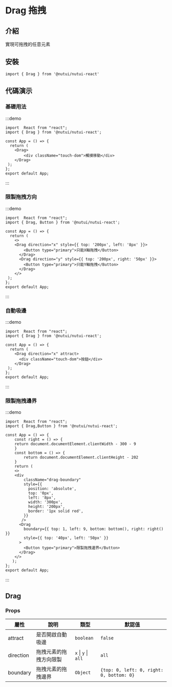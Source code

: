 # Drag 拖拽

## 介紹

實現可拖拽的任意元素

## 安裝

```tsx
import { Drag } from '@nutui/nutui-react'
```

## 代碼演示

### 基礎用法

:::demo

```tsx
import  React from "react";
import { Drag } from '@nutui/nutui-react';

const App = () => {
  return (
    <Drag>
        <div className="touch-dom">觸摸移動</div>
    </Drag>
 );
};
export default App;
```

:::

### 限製拖拽方向

:::demo

```tsx
import  React from "react";
import { Drag, Button } from '@nutui/nutui-react';

const App = () => {
  return (
    <>
    <Drag direction="x" style={{ top: '200px', left: '8px' }}>
        <Button type="primary">只能X軸拖拽</Button>
      </Drag>
      <Drag direction="y" style={{ top: '200px', right: '50px' }}>
        <Button type="primary">只能Y軸拖拽</Button>
      </Drag>
    </>
 );
};
export default App;
```

:::

### 自動吸邊

:::demo

```tsx
import  React from "react";
import { Drag } from '@nutui/nutui-react';

const App = () => {
  return (
    <Drag direction="x" attract>
      <div className="touch-dom">按鈕</div>
    </Drag>
 );
};
export default App;
```

:::

### 限製拖拽邊界

:::demo

```tsx
import  React from "react";
import { Drag,Button } from '@nutui/nutui-react';

const App = () => {
    const right = () => {
    return document.documentElement.clientWidth - 300 - 9
    }
    const bottom = () => {
        return document.documentElement.clientHeight - 202
    }
    return (
    <>
    <div
        className="drag-boundary"
        style={{
          position: 'absolute',
          top: '0px',
          left: '8px',
          width: '300px',
          height: '200px',
          border: '1px solid red',
        }}
       />
      <Drag
        boundary={{ top: 1, left: 9, bottom: bottom(), right: right() }}
        style={{ top: '40px', left: '50px' }}
      >
        <Button type="primary">限製拖拽邊界</Button>
      </Drag>
    </>
   );
};
export default App;
```

:::

## Drag

### Props

| 屬性 | 說明 | 類型 | 默認值 |
| --- | --- | --- | --- |
| attract | 是否開啟自動吸邊 | `boolean` | `false` |
| direction | 拖拽元素的拖拽方向限製 | `x` \| `y` \| `all` | `all` |
| boundary | 拖拽元素的拖拽邊界 | `Object` | `{top: 0, left: 0, right: 0, bottom: 0}` |